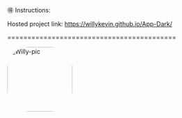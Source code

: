🉐 Instructions:

Hosted project link: https://willykevin.github.io/App-Dark/

==========================================

<img align="center" alt="Willy-pic" height="150" style="border-radius:50px;" src="https://th.bing.com/th/id/R.49ddd9a1eae7f227829c09ba97def601?rik=i4iJmRxsrnMBSA&pid=ImgRaw&r=0">
